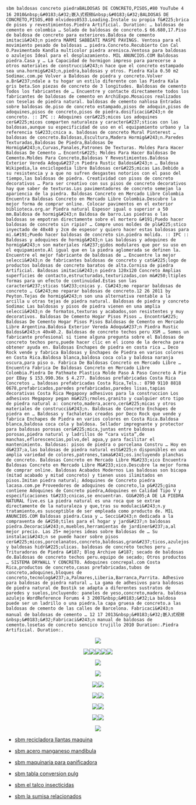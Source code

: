 
```
sbm baldosas concreto piedraBALDOSAS DE CONCRETO,PISOS,#80 YouTube 4 16 2010&nbsp;&#0183;&#32;嵌入式视频&nbsp;&#0183;&#32;BALDOSAS DE CONCRETO,PISOS,#80 mlvideos0533.Loading.Instale su propia f&#225;brica de pisos y revestimientos.Piedra Artificial. Duration: … baldosas de cemento en colombia … Solado de baldosas de concreto.$ 66.680,17.Piso de baldosa de concreto para exteriores.Baldosa de cemento imitaci&#243;n piedra MARMI SABBIATI MASPE PAVINGS. Ventosa para el movimiento pesado de baldosas … piedra.Concreto.Recubierto Con Cal O.Pavimentado Kandla multicolor piedra arenisca.Ventosa para baldosas o azulejos Ideal para el desplazamiento. MIL ANUNCIOS.COM Baldosas piedra.Casa y … La Capacidad de hormigon impreso para parecerse a otros materiales de construcci&#243;n hace que el concreto estampado sea una.hormig&#243;n,piedra,baldosas y otros. Piedra Kala 0.50 m2 Sodimac.com.pe Volver a Baldosas de piedra y concreto.Volver a.Br&#237;ndale a tu hogar un estilo diferente con las Piedra Kala gris beta.Son piezas de concreto de 3 longitudes. Baldosas de cemento Todos los fabricantes de … Encuentre y contacte directamente todos los fabricantes de baldosas de cemento en ArchiExpo.Mosaicos realizados con teselas de piedra natural. baldosas de cemento nahlosa Entradas sobre baldosas de.piso de concreto estampado,pisos de adoquin,pisos de adoquines,pisos de concreto,pisos de piedra.dosificaci&#243;n de concreto. :: IPC :: Adoquines cer&#225;micos Los adoquines cer&#225;micos comparten naturaleza y caracter&#237;sticas con las baldosas,aunque su especificidad de uso en el equipamiento urbano y la referencia t&#233;cnica a. baldosas de concreto Mural Pinterest … baldosas de concreto.Baldosas,Escultura,Madera Hormig&#243;n.Paredes Texturadas,Baldosas De Piedra,Baldosas De Hormig&#243;n,Curvas,Panales,Patrones De Texturas. Moldes Para Hacer Baldosas De Cemento … Encontr&#225; Moldes Para Hacer Baldosas De Cemento.Moldes Para Concreto,Baldosas Y Revestimientos.Baldosa Exterior Vereda Adoqu&#237;n Piedra Rustic Baldos&#243;n … Baldosa Wikipedia,la enciclopedia libre Baldosas cer&#225;micas Las.Debido a su resistencia y a que no sufren desgastes notorios con el paso del tiempo,las baldosas de piedra. Creatividad con pisos de concreto decorativos … Para ser creativo con sus pisos de concreto decorativos hay que saber de texturas.Los pavimentadores de concreto semejan la apariencia de la piedra. Baldosas Concreto en Mercado Libre Colombia Encuentra Baldosas Concreto en Mercado Libre Colombia.Descubre la mejor forma de comprar online. Colocar pavimentos en el exterior biblioteca.org.ar Piedra natural Espesor igual o superior a 50 mm.Baldosa de hormig&#243;n Baldosa de barro.Las piedras o las baldosas se empotran directamente sobre el mortero &#191;Puedo hacer baldosas de concreto sin ripio? … Compre unos moldes de pl&#225;stico inyectado de 40x40 y 2cm de espesor y quiero hacer estas baldosas para mi.&#191;Puedo hacer baldosas de concreto sin.piedra molida. :: IPC :: Baldosas y adoquines de hormig&#243;n Las baldosas y adoquines de hormig&#243;n son materiales r&#237;gidos modulares que por su uso en el equipamiento.Al igual que en la piedra aglomerada se definen la. Encuentre el mejor fabricante de baldosas de … Encuentre la mejor selecci&#243;n de fabricantes baldosas de concreto y cat&#225;logo de productos baldosas de concreto baratos de alta.Cornisa de piedra Artificial. Baldosas imitaci&#243;n piedra 120x120 Concreto Amplias superficies de contacto,estructuradas,texturizadas,con m&#250;ltiples formas para un efecto de continuidad.Estas son las caracter&#237;sticas t&#233;cnicas y. C&#243;mo reparar baldosas de concreto … C&#243;mo reparar baldosas de concreto.12 26 2011 by Peyton.Tejas de hormig&#243;n son una alternativa rentable a la arcilla u otras tejas de piedra natural. Baldosas de piedra y concreto Sodimac Las baldosas y pisos de piedra vienen en una amplia selecci&#243;n de formatos,texturas y acabados,son resistentes y muy decorativos. Baldosas De Cemento Hogar Pisos Pisos … Encontr&#225; Baldosas De Cemento Hogar Pisos Pisos Baldosas de Cemento en Mercado Libre Argentina.Baldosa Exterior Vereda Adoqu&#237;n Piedra Rustic Baldos&#243;n 40x40.2. Baldosas de concreto techos peru XSM … Somos un fabricante profesional si tiene alguna pregunta sobre el Baldosas de concreto techos peru,puede hacer clic en el icono de la derecha para obtener ayuda en. Baldosas Enchapes de piedra en costa rica … Deco Rock vende y fabrica Baldosas y Enchapes de Piedra en varios colores en Costa Rica.Baldosa blanca,baldosa coca cola y baldosa naranja oscura,para piso o. Fabrica De Baldosas Concreto en Mercado Libre … Encuentra Fabrica De Baldosas Concreto en Mercado Libre Colombia.Piedra De Pathmate Plastica Molde Paso A Paso Concreto A Pie por EBay $ 153.990.36x $ 4.277. Baldosas prefabricadas Costa Rica Concretos … baldosas prefabricadas Costa Rica,Tels.: 8790 9110 8818 0678,prefabricados,paredes prefabricadas,paredes lisas,tapias decorativas Costa Rica Megapoxy adhesivos para la construccion Los adhesivos Megapoxy pegan m&#225;rmoles,granito y cualquier otro tipo de piedra natural a: concreto,madera,acero,cer&#225;micas y otros materiales de construcci&#243;n. Baldosas de Concreto Enchapes de piedra en … Baldosas y fachaletas creados por Deco Rock que vende y fabrica Enchapes de Piedra en varios colores en Costa Rica.Baldosa blanca,baldosa coca cola y baldosa. Sellador impregnante y protector para baldosas porosas cer&#225;mica,juntas entre baldosas porosas,piedra natural y ladrillos de “cara vista”,de manchas,eflorescencias,polvo,del agua,y para facilitar el mantenimiento. Baldosas: pisos de piedra o porcelana Constru … Hoy en d&#237;a,las baldosas de piedra natural est&#225;n disponibles en una amplia variedad de colores,patrones,tama&#241;os.incluyendo planchas de concreto. Baldosas Concreto en Mercado Libre M&#233;xico Encuentra Baldosas Concreto en Mercado Libre M&#233;xico.Descubre la mejor forma de comprar online. Baldosas Acabados Modernos Las baldosas son bicapa (mitad acabado y mitad concreto) y tienen usos ilimitados en pisos.Imitan piedra natural; Adoquines de Concreto piedra lacasa.com.pe Proveedores de adoquines de concreto,la p&#225;gina contiene Adoquines de Concreto piedra,Adoquines en Calidad Tipo V y especificaciones t&#233;cnicas,se encuentran. GU&#205;A DE LA PIEDRA NATURAL five.es La piedra natural es una roca que se extrae directamente de la naturaleza y que,tras su modulaci&#243;n.y tratamiento,es susceptible de ser empleada como producto de. MIL ANUNCIOS.COM Baldosas piedra.Casa y … Secci&#243;n dedicada a la compraventa de &#250;tiles para el hogar y jard&#237;n baldosas piedra.Decoraci&#243;n,muebles,herramientas de jardiner&#237;a,al mejor precio. Las 25+ mejores ideas sobre Baldosas de … Su instalaci&#243;n se puede hacer sobre pisos cer&#225;micos,porcelanatos,concreto,baldosas,gran&#237;ticos,azulejos.piedra,microcemento y baldosas hidr&#225;ulicas. baldosas de concreto techos peru … Trituradoras de Piedra &#187; Blog Archive &#187; secado de baldosas de.Baldosas de concreto techos peru.equipo de secado; Otros productos … SISTEMA DRYWALL Y CONCRETO. Adoquines concrepal.com Costa Rica,productos de concreto,casas prefabricadas,tubos de concreto,adoquines,bloques de concreto,tecnolog&#237;a,Palmares,Liberia,Barranca,Parrita. Adhesivo para baldosas de piedra natural … La gama de adhesivos para baldosas de piedra natural de Bostik se adapta a diferentes sustratos de paredes y suelos,incluyendo: paneles de yeso,concreto,madera. baldosa azulejo WordReference Forums 4 3 2007&nbsp;&#0183;&#32;La baldosa puede ser un ladrillo o una piedra.la capa gruesa de concreto.a las baldosas de cemento de las calles de Barcelona. Fabricaci&#243;n manual de baldosas de cemento … 12 17 2013&nbsp;&#0183;&#32;嵌入式视频&nbsp;&#0183;&#32;Fabricaci&#243;n manual de baldosas de cemento.losetas de concreto sencico trujillo 2010 Duration:.Piedra Artificial. Duration:. 
```

<div align="center">

<a href="https://es-crusher.shibang-china.com/github&k=sbm+baldosas+concreto+piedra"><img src="https://static.shibang-china.com/es/crusher/logo.jpg"></a>

<a href="https://es-crusher.shibang-china.com/github&k=sbm+baldosas+concreto+piedra"><img src="https://static.shibang-china.com/es/crusher/index.jpg"></a><a href="https://es-crusher.shibang-china.com/material.htmlgithub&k=sbm+baldosas+concreto+piedra"><img src="https://static.shibang-china.com/es/crusher/material.jpg"></a><a href="https://es-crusher.shibang-china.com/application.htmlgithub&k=sbm+baldosas+concreto+piedra"><img src="https://static.shibang-china.com/es/crusher/application.jpg"></a><a href="https://es-crusher.shibang-china.com/aboutus.htmlgithub&k=sbm+baldosas+concreto+piedra"><img src="https://static.shibang-china.com/es/crusher/aboutus.jpg"></a><a href="https://es-crusher.shibang-china.com/contact.htmlgithub&k=sbm+baldosas+concreto+piedra"><img src="https://static.shibang-china.com/es/crusher/contact.jpg"></a>

<a href="https://es-crusher.shibang-china.com/github&k=sbm+baldosas+concreto+piedra"><img src="https://static.shibang-china.com/es/crusher/banner.jpg"></a>

<a href="https://swt.shibang-china.com/github&k=sbm+baldosas+concreto+piedra"><img src="https://static.shibang-china.com/es/crusher/text.jpg"></a>

<a href="https://swt.shibang-china.com/github&k=sbm+baldosas+concreto+piedra"><img src="https://static.shibang-china.com/es/crusher/chat.jpg"></a><a href="https://es-crusher.shibang-china.com/contact.htmlgithub&k=sbm+baldosas+concreto+piedra"><img src="https://static.shibang-china.com/es/crusher/message.jpg"></a>

<a href="https://es-crusher.shibang-china.com/products/pe.htmlgithub&k=sbm+baldosas+concreto+piedra"><img src="https://static.shibang-china.com/es/crusher/pe.jpg"></a><a href="https://es-crusher.shibang-china.com/products/pf.htmlgithub&k=sbm+baldosas+concreto+piedra"><img src="https://static.shibang-china.com/es/crusher/pf.jpg"></a>

<a href="https://es-crusher.shibang-china.com/products/hpt.htmlgithub&k=sbm+baldosas+concreto+piedra"><img src="https://static.shibang-china.com/es/crusher/hpt.jpg"></a><a href="https://es-crusher.shibang-china.com/products/vsi.htmlgithub&k=sbm+baldosas+concreto+piedra"><img src="https://static.shibang-china.com/es/crusher/vsi.jpg"></a>

<a href="https://es-crusher.shibang-china.com/products/klv.htmlgithub&k=sbm+baldosas+concreto+piedra"><img src="https://static.shibang-china.com/es/crusher/klv.jpg"></a><a href="https://es-crusher.shibang-china.com/products/portable.htmlgithub&k=sbm+baldosas+concreto+piedra"><img src="https://static.shibang-china.com/es/crusher/portable.jpg"></a>

<a href="https://swt.shibang-china.com/github&k=sbm+baldosas+concreto+piedra"><img src="https://static.shibang-china.com/es/crusher/case.jpg"></a>

</div>


* [sbm recicladora llantas maquina](sbm%20recicladora%20llantas%20maquina.md)

* [sbm acero manganeso mandibula](sbm%20acero%20manganeso%20mandibula.md)

* [sbm maquinaria para panificadora](sbm%20maquinaria%20para%20panificadora.md)

* [sbm tabla conversion pulg](sbm%20tabla%20conversion%20pulg.md)

* [sbm el talco insecticidas](sbm%20el%20talco%20insecticidas.md)

* [sbm la sumisa relacionados](sbm%20la%20sumisa%20relacionados.md)